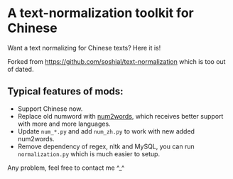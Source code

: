 A text-normalization toolkit for Chinese
================================

Want a text normalizing for Chinese texts? Here it is!

Forked from https://github.com/soshial/text-normalization which is too out of dated.

Typical features of mods:
------------------
- Support Chinese now.
- Replace old numword with [num2words](https://github.com/savoirfairelinux/num2words), which receives better support with more and more languages.
- Update `num_*.py` and add `num_zh.py` to work with new added num2words.
- Remove dependency of regex, nltk and MySQL, you can run `normalization.py` which is much easier to setup.

Any problem, feel free to contact me ^_^
